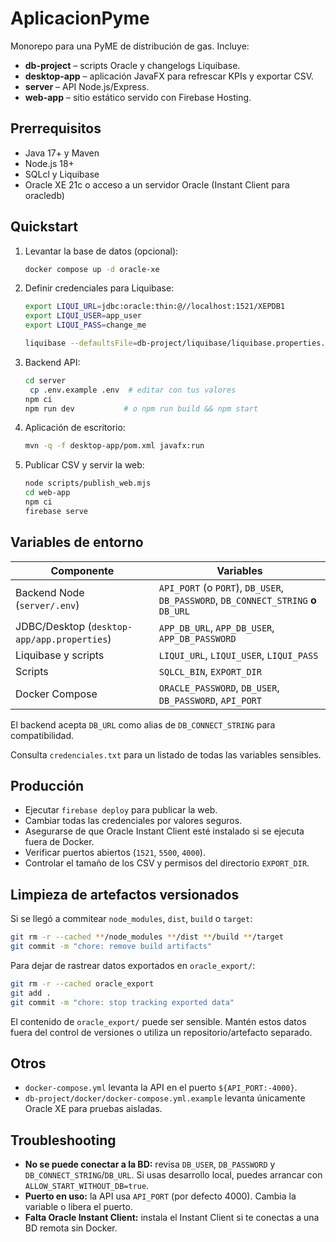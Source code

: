 # AplicacionPyme

Monorepo para una PyME de distribución de gas. Incluye:

- **db-project** – scripts Oracle y changelogs Liquibase.
- **desktop-app** – aplicación JavaFX para refrescar KPIs y exportar CSV.
- **server** – API Node.js/Express.
- **web-app** – sitio estático servido con Firebase Hosting.

## Prerrequisitos
- Java 17+ y Maven
- Node.js 18+
- SQLcl y Liquibase
- Oracle XE 21c o acceso a un servidor Oracle (Instant Client para oracledb)

## Quickstart
1. Levantar la base de datos (opcional):
   ```bash
   docker compose up -d oracle-xe
   ```
2. Definir credenciales para Liquibase:
   ```bash
   export LIQUI_URL=jdbc:oracle:thin:@//localhost:1521/XEPDB1
   export LIQUI_USER=app_user
   export LIQUI_PASS=change_me
   ```
   ```bash
   liquibase --defaultsFile=db-project/liquibase/liquibase.properties.example update
   ```
3. Backend API:
   ```bash
   cd server
    cp .env.example .env  # editar con tus valores
   npm ci
   npm run dev           # o npm run build && npm start
   ```
4. Aplicación de escritorio:
   ```bash
   mvn -q -f desktop-app/pom.xml javafx:run
   ```
5. Publicar CSV y servir la web:
   ```bash
   node scripts/publish_web.mjs
   cd web-app
   npm ci
   firebase serve
   ```

## Variables de entorno
| Componente | Variables |
|------------|-----------|
| Backend Node (`server/.env`) | `API_PORT` (o `PORT`), `DB_USER`, `DB_PASSWORD`, `DB_CONNECT_STRING` **o** `DB_URL` |
| JDBC/Desktop (`desktop-app/app.properties`) | `APP_DB_URL`, `APP_DB_USER`, `APP_DB_PASSWORD` |
| Liquibase y scripts | `LIQUI_URL`, `LIQUI_USER`, `LIQUI_PASS` |
| Scripts | `SQLCL_BIN`, `EXPORT_DIR` |
| Docker Compose | `ORACLE_PASSWORD`, `DB_USER`, `DB_PASSWORD`, `API_PORT` |

El backend acepta `DB_URL` como alias de `DB_CONNECT_STRING` para compatibilidad.

Consulta `credenciales.txt` para un listado de todas las variables sensibles.

## Producción
- Ejecutar `firebase deploy` para publicar la web.
- Cambiar todas las credenciales por valores seguros.
- Asegurarse de que Oracle Instant Client esté instalado si se ejecuta fuera de Docker.
- Verificar puertos abiertos (`1521`, `5500`, `4000`).
- Controlar el tamaño de los CSV y permisos del directorio `EXPORT_DIR`.

## Limpieza de artefactos versionados
Si se llegó a commitear `node_modules`, `dist`, `build` o `target`:
```bash
git rm -r --cached **/node_modules **/dist **/build **/target
git commit -m "chore: remove build artifacts"
```

Para dejar de rastrear datos exportados en `oracle_export/`:
```bash
git rm -r --cached oracle_export
git add .
git commit -m "chore: stop tracking exported data"
```

El contenido de `oracle_export/` puede ser sensible. Mantén estos datos fuera del control de versiones o utiliza un repositorio/artefacto separado.

## Otros
- `docker-compose.yml` levanta la API en el puerto `${API_PORT:-4000}`.
- `db-project/docker/docker-compose.yml.example` levanta únicamente Oracle XE para pruebas aisladas.

## Troubleshooting

- **No se puede conectar a la BD:** revisa `DB_USER`, `DB_PASSWORD` y `DB_CONNECT_STRING`/`DB_URL`. Si usas desarrollo local, puedes arrancar con `ALLOW_START_WITHOUT_DB=true`.
- **Puerto en uso:** la API usa `API_PORT` (por defecto 4000). Cambia la variable o libera el puerto.
- **Falta Oracle Instant Client:** instala el Instant Client si te conectas a una BD remota sin Docker.
